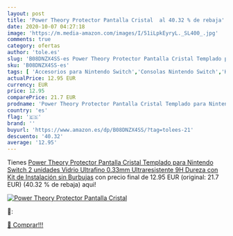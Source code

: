 ```yaml
---
layout: post
title: 'Power Theory Protector Pantalla Cristal  al 40.32 % de rebaja'
date: 2020-10-07 04:27:18
image: 'https://m.media-amazon.com/images/I/51iLpkEyryL._SL400_.jpg'
comments: true
category: ofertas
author: 'tole.es'
slug: 'B08DNZX4SS-es Power Theory Protector Pantalla Cristal Templado para...'
sku: 'B08DNZX4SS-es'
tags: [ 'Accesorios para Nintendo Switch','Consolas Nintendo Switch','Hardware y juegos para Nintendo Switch','Juegos para Nintendo Switch','Mandos para Nintendo Switch','Videojuegos','nintendo', ]
actualPrice: 12.95 EUR
currency: EUR
price: 12.95
comparePrice: 21.7 EUR
prodname: 'Power Theory Protector Pantalla Cristal Templado para Nintendo Switch  2 unidades  Vidrio Ultrafino  0.33mm   Ultraresistente  9H Dureza  con Kit de Instalación sin Burbujas'
country: 'es'
flag: '🇪🇸'
brand: ''
buyurl: 'https://www.amazon.es/dp/B08DNZX4SS/?tag=tolees-21'
descuento: '40.32'
average: '12.95'
---
```


Tienes [Power Theory Protector Pantalla Cristal Templado para Nintendo Switch  2 unidades  Vidrio Ultrafino  0.33mm   Ultraresistente  9H Dureza  con Kit de Instalación sin Burbujas](https://www.amazon.es/dp/B08DNZX4SS/?tag=tolees-21) con precio final de  12.95 EUR (original: 21.7 EUR) (40.32 %  de rebaja) aqui!

[![Power Theory Protector Pantalla Cristal ](https://m.media-amazon.com/images/I/51iLpkEyryL._SL400_.jpg)](https://www.amazon.es/dp/B08DNZX4SS/?tag=tolees-21)

🔎:


[🛒 Comprar!!!](https://www.amazon.es/dp/B08DNZX4SS/?tag=tolees-21)
